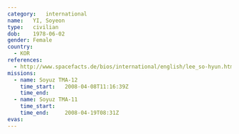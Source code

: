 ```yaml
---
category:	international
name:	YI, Soyeon
type:	civilian
dob:	1978-06-02
gender:	Female
country:
  - KOR
references:
  - http://www.spacefacts.de/bios/international/english/lee_so-hyun.htm
missions:
  - name: Soyuz TMA-12
    time_start:   2008-04-08T11:16:39Z
    time_end:     
  - name: Soyuz TMA-11
    time_start:   
    time_end:     2008-04-19T08:31Z
evas:
---
```

